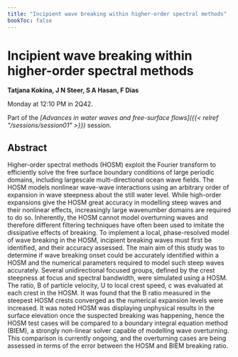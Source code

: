 ```yaml
---
title: "Incipient wave breaking within higher-order spectral methods"
bookToc: false
---
```


# Incipient wave breaking within higher-order spectral methods

**Tatjana Kokina, J N Steer, S A Hasan, F Dias**

Monday at 12:10 PM in 2Q42.

Part of the *[Advances in water waves and free-surface flows]({{< relref "/sessions/session01" >}})* session.

## Abstract

Higher-order spectral methods (HOSM) exploit the Fourier transform to efficiently solve the free surface boundary conditions of large periodic domains, including largescale multi-directional ocean wave fields. The HOSM models nonlinear wave-wave interactions using an arbitrary order of expansion in wave steepness about the still water level. While high-order expansions give the HOSM great accuracy in modelling steep waves and their nonlinear effects, increasingly large wavenumber domains are required to do so. Inherently, the HOSM cannot model overturning waves and therefore different filtering techniques have often been used to imitate the dissipative effects of breaking. To implement a local, phase-resolved model of wave breaking in the HOSM, incipient breaking waves must first be identified, and their accuracy assessed. The main aim of this study was to determine if wave breaking onset could be accurately identified within a HOSM and the numerical parameters required to model such steep waves accurately. Several unidirectional focused groups, defined by the crest steepness at focus and spectral bandwidth, were simulated using a HOSM. The ratio, B of particle velocity, U to local crest speed, c was evaluated at each crest in the HOSM. It was found that the B ratio measured in the steepest HOSM crests converged as the numerical expansion levels were increased. It was noted HOSM was displaying unphysical results in the surface elevation once the suspected breaking was happening, hence the HOSM test cases will be compared to a boundary integral equation method (BIEM), a strongly non-linear solver capable of modelling wave overturning. This comparison is currently ongoing, and the overturning cases are being assessed in terms of the error between the HOSM and BIEM breaking ratio. 


